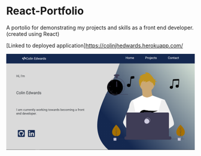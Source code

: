 # React-Portfolio

A portolio for demonstrating my projects and skills as a front end developer. (created using React)

[Linked to deployed application]https://colinjhedwards.herokuapp.com/

![image-of-webpage](src/Images/Preview.png)
